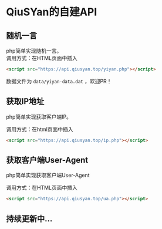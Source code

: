 # QiuSYan的自建API

## 随机一言

php简单实现随机一言。
<br>
调用方式：在HTML页面中插入
```html
<script src="https://api.qiusyan.top/yiyan.php"></script>
```
数据文件为 `data/yiyan-data.dat` ，欢迎PR！

## 获取IP地址

php简单实现获取客户端IP。

调用方式：在html页面中插入
```html
<script src="https://api.qiusyan.top/ip.php"></script>
```

## 获取客户端User-Agent

php简单实现获取客户端User-Agent

调用方式：在HTML页面中插入
```html
<script src="https://api.qiusyan.top/ua.php"></script>
```


## 持续更新中...